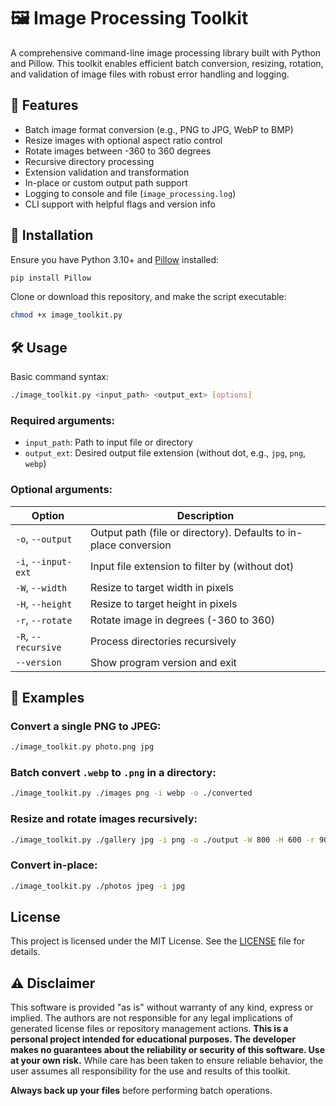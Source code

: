# 🖼️ Image Processing Toolkit

A comprehensive command-line image processing library built with Python and Pillow. This toolkit enables efficient batch conversion, resizing, rotation, and validation of image files with robust error handling and logging.

## 📌 Features

- Batch image format conversion (e.g., PNG to JPG, WebP to BMP)
- Resize images with optional aspect ratio control
- Rotate images between -360 to 360 degrees
- Recursive directory processing
- Extension validation and transformation
- In-place or custom output path support
- Logging to console and file (`image_processing.log`)
- CLI support with helpful flags and version info

## 🚀 Installation

Ensure you have Python 3.10+ and [Pillow](https://python-pillow.org/) installed:

```bash
pip install Pillow
````

Clone or download this repository, and make the script executable:

```bash
chmod +x image_toolkit.py
```

## 🛠️ Usage

Basic command syntax:

```bash
./image_toolkit.py <input_path> <output_ext> [options]
```

### Required arguments:

* `input_path`: Path to input file or directory
* `output_ext`: Desired output file extension (without dot, e.g., `jpg`, `png`, `webp`)

### Optional arguments:

| Option              | Description                                                      |
| ------------------- | ---------------------------------------------------------------- |
| `-o`, `--output`    | Output path (file or directory). Defaults to in-place conversion |
| `-i`, `--input-ext` | Input file extension to filter by (without dot)                  |
| `-W`, `--width`     | Resize to target width in pixels                                 |
| `-H`, `--height`    | Resize to target height in pixels                                |
| `-r`, `--rotate`    | Rotate image in degrees (-360 to 360)                            |
| `-R`, `--recursive` | Process directories recursively                                  |
| `--version`         | Show program version and exit                                    |

## 📄 Examples

### Convert a single PNG to JPEG:

```bash
./image_toolkit.py photo.png jpg
```

### Batch convert `.webp` to `.png` in a directory:

```bash
./image_toolkit.py ./images png -i webp -o ./converted
```

### Resize and rotate images recursively:

```bash
./image_toolkit.py ./gallery jpg -i png -o ./output -W 800 -H 600 -r 90 -R
```

### Convert in-place:

```bash
./image_toolkit.py ./photos jpeg -i jpg
```

## License

This project is licensed under the MIT License. See the [LICENSE](LICENSE) file for details.

## ⚠️ Disclaimer

This software is provided "as is" without warranty of any kind, express or implied. The authors are not responsible for any legal implications of generated license files or repository management actions.  **This is a personal project intended for educational purposes. The developer makes no guarantees about the reliability or security of this software. Use at your own risk.** While care has been taken to ensure reliable behavior, the user assumes all responsibility for the use and results of this toolkit.

**Always back up your files** before performing batch operations.